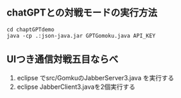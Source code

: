 ## chatGPTとの対戦モードの実行方法
```
cd chaptGPTdemo
java -cp .:json-java.jar GPTGomoku.java API_KEY
```
## UIつき通信対戦五目ならべ 
1. eclipse でsrc/GomkuのJabberServer3.java を実行する
2. eclipse JabberClient3.javaを2個実行する

